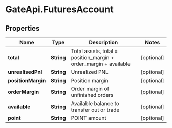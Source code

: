 # GateApi.FuturesAccount

## Properties
Name | Type | Description | Notes
------------ | ------------- | ------------- | -------------
**total** | **String** | Total assets, total &#x3D; position_margin + order_margin + available | [optional] 
**unrealisedPnl** | **String** | Unrealized PNL | [optional] 
**positionMargin** | **String** | Position margin | [optional] 
**orderMargin** | **String** | Order margin of unfinished orders | [optional] 
**available** | **String** | Available balance to transfer out or trade | [optional] 
**point** | **String** | POINT amount | [optional] 


